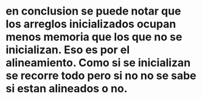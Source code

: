 # en conclusion se puede notar que los arreglos inicializados ocupan menos memoria que los que no se inicializan. Eso es por el alineamiento. Como si se inicializan se recorre todo pero si no no se sabe si estan alineados o no.
